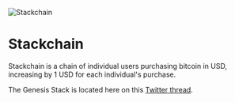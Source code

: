 ![Stackchain](https://github.com/stackchainsats/stackchain/blob/main/images/stackchain-logo.png)

# Stackchain

Stackchain is a chain of individual users purchasing bitcoin in USD, increasing by 1 USD for each individual's purchase.

The Genesis Stack is located here on this [Twitter thread](https://twitter.com/AriZonanHODL/status/1549169119924080640/). 
